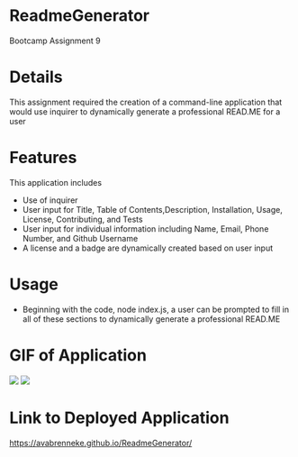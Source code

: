 # ReadmeGenerator
Bootcamp Assignment 9

# Details 
This assignment required the creation of a command-line application that would use inquirer to dynamically generate a professional READ.ME for a user

# Features
This application includes 
- Use of inquirer
- User input for Title, Table of Contents,Description, Installation, Usage, License, Contributing, and Tests
- User input for individual information including Name, Email, Phone Number, and Github Username 
- A license and a badge are dynamically created based on user input 


# Usage 
- Beginning with the code, node index.js, a user can be prompted to fill in all of these sections to dynamically generate a professional READ.ME

# GIF of Application
![](assets/gif1.gif)
![](assets/gif2.gif)

# Link to Deployed Application 
https://avabrenneke.github.io/ReadmeGenerator/